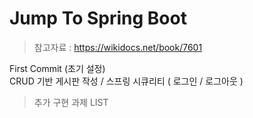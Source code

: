 Jump To Spring Boot 
====================
> 참고자료 :  https://wikidocs.net/book/7601

First Commit (초기 설정)   
CRUD 기반 게시판 작성 / 스프링 시큐리티 ( 로그인 / 로그아웃 )   

> 추가 구현 과제 LIST 
